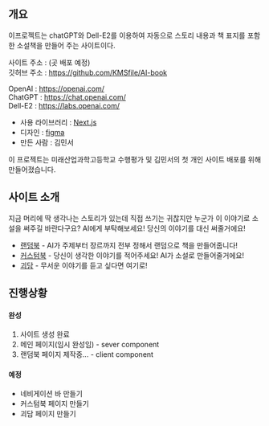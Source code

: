 ## 개요

이프로젝트는 chatGPT와 Dell-E2를 이용하여 자동으로 스토리 내용과 책 표지를 포함한 소설책을 만들어 주는 사이트이다.

사이트 주소 : (곳 배포 예정)  
깃허브 주소 : https://github.com/KMSfile/AI-book  

OpenAI : https://openai.com/  
ChatGPT : https://chat.openai.com/  
Dell-E2 : https://labs.openai.com/  

- 사용 라이브러리 : [Next.js](https://nextjs.org/)
- 디자인 : [figma](https://www.figma.com/)
- 만든 사람 : 김민서

이 프로젝트는 미래산업과학고등학교 수행평가 및 김민서의 첫 개인 사이트 배포를 위해 만들어졌습니다.

## 사이트 소개

지금 머리에 딱 생각나는 스토리가 있는데 직접 쓰기는 귀찮지만 누군가 이 이야기로 소설을 써주길 바란다구요?
AI에게 부탁해보세요! 당신의 이야기를 대신 써줄거에요!


- [랜덤북](http://localhost:3000/Rendombook) - AI가 주제부터 장르까지 전부 정해서 랜덤으로 책을 만들어줍니다!
- [커스텀북](http://localhost:3000/Rendombook) - 당신이 생각한 이야기를 적어주세요! AI가 소설로 만들어줄거에요!
- [괴담](http://localhost:3000/Rendombook) - 무서운 이야기를 듣고 싶다면 여기로!

## 진행상황
#### 완성
1. 사이트 생성 완료
2. 메인 페이지(임시 완성임) - sever component
3. 랜덤북 페이지 제작중... - client component

#### 예정
- 네비게이션 바 만들기  
- 커스텀북 페이지 만들기  
- 괴담 페이지 만들기  

